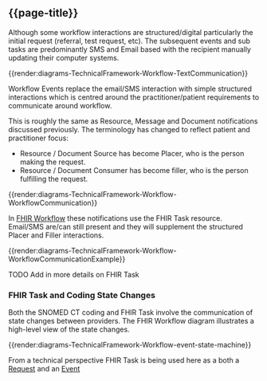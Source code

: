 ## {{page-title}}

Although some workflow interactions are structured/digital particularly the initial request (referral, test request, etc).  The subsequent events and sub tasks are predominantly SMS and Email based with the recipient manually updating their computer systems.

{{render:diagrams-TechnicalFramework-Workflow-TextCommunication}}

Workflow Events replace the email/SMS interaction with simple structured interactions which is centred around the practitioner/patient requirements to communicate around workflow. 

This is roughly the same as Resource, Message and Document notifications discussed previously. The terminology has changed to reflect patient and practitioner focus:

- Resource / Document Source has become Placer, who is the person making the request.
- Resource / Document Consumer has become filler, who is the person fulfilling the request. 

{{render:diagrams-TechnicalFramework-Workflow-WorkflowCommunication}}

In [FHIR Workflow](https://hl7.org/fhir/R4/workflow.html) these notifications use the FHIR Task resource. Email/SMS are/can still present and they will supplement the structured Placer and Filler interactions.  

{{render:diagrams-TechnicalFramework-Workflow-WorkflowCommunicationExample}}

TODO Add in more details on FHIR Task

### FHIR Task and Coding State Changes

Both the SNOMED CT coding and FHIR Task involve the communication of state changes between providers. The FHIR Workflow diagram illustrates a high-level view of the state changes.

{{render:diagrams-TechnicalFramework-Workflow-event-state-machine}}

From a technical perspective FHIR Task is being used here as a both a [Request](https://hl7.org/fhir/R4/workflow.html#request) and an [Event](https://hl7.org/fhir/R4/workflow.html#event) 
